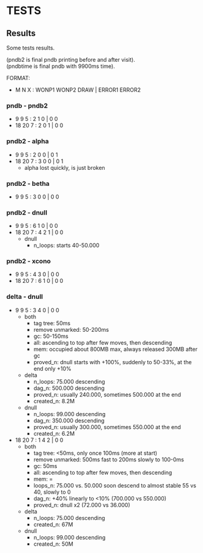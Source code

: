 # TESTS

## Results
Some tests results.  

(pndb2 is final pndb printing before and after visit).  
(pndbtime is final pndb with 9900ms time).  

FORMAT:
*	M	N	X	: WONP1	WONP2	DRAW	|	ERROR1	ERROR2

### pndb	-	pndb2
*	9	9	5	:	2	1	0	|	0	0
*	18	20	7	:	2	0	1	|	0	0
### pndb2	-	alpha
*	9	9	5	:	2	0	0	|	0	1
*	18	20	7	:	3	0	0	|	0	1
	*	alpha lost quickly, is just broken
### pndb2	-	betha
*	9	9	5	:	3	0	0	|	0	0
### pndb2	-	dnull
*	9	9	5	:	6	1	0	|	0	0
*	18	20	7	:	4	2	1	|	0	0
	*	dnull
		*	n_loops: starts 40-50.000
### pndb2	-	xcono
*	9	9	5	:	4	3	0	|	0	0
*	18	20	7	:	6	1	0	|	0	0
### delta	-	dnull
*	9	9	5	:	3	4	0	|	0	0
	*	both
		*	tag tree: 50ms
		*	remove unmarked: 50-200ms
		*	gc: 50-150ms
		*	all: ascending to top after few moves, then descending
		*	mem: occupied about 800MB max, always released 300MB after gc
		*	proved_n: dnull starts with +100%, suddenly to 50-33%, at the end only +10%
	*	delta
		*	n_loops: 75.000 descending
		*	dag_n: 500.000 descending
		*	proved_n: usually 240.000, sometimes 500.000 at the end
		*	created_n: 8.2M
	*	dnull
		*	n_loops: 99.000 descending
		*	dag_n: 350.000 descending
		*	proved_n: usually 300.000, sometimes 550.000 at the end
		*	created_n: 6.2M
*	18	20	7	:	1	4	2	|	0	0
	*	both
		*	tag tree: <50ms, only once 100ms (more at start)
		*	remove unmarked: 500ms fast to 200ms slowly to 100-0ms
		*	gc: 50ms
		*	all: ascending to top after few moves, then descending
		*	mem: =
		*	loops_n: 75.000 vs. 50.000 soon descend to almost stable 55 vs 40, slowly to 0
		*	dag_n: +40% linearly to <10% (700.000 vs 550.000)
		*	proved_n: dnull x2 (72.000 vs 36.000)
	*	delta
		*	n_loops: 75.000 descending
		*	created_n: 67M
	*	dnull
		*	n_loops: 99.000 descending
		*	created_n: 50M


